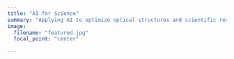 ```yaml
---
title: "AI for Science"
summary: "Applying AI to optimize optical structures and scientific research methodologies."
image:
  filename: "featured.jpg"
  focal_point: "center"

---
```

